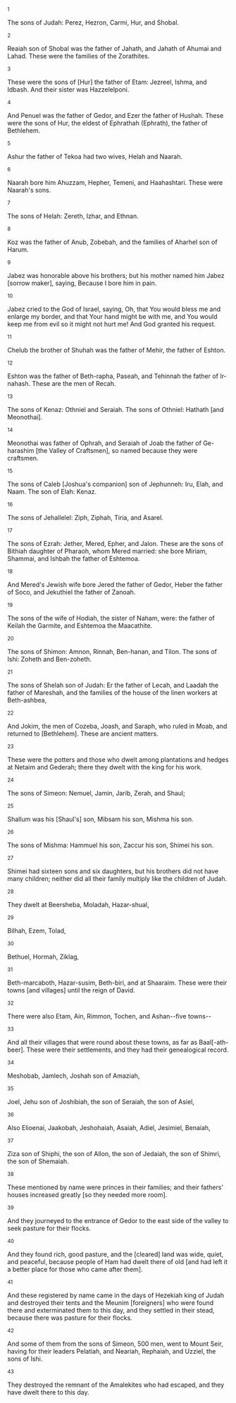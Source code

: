 <sup>1</sup> 

The sons of Judah: Perez, Hezron, Carmi, Hur, and Shobal. 

<sup>2</sup> 

Reaiah son of Shobal was the father of Jahath, and Jahath of Ahumai and Lahad. These were the families of the Zorathites. 

<sup>3</sup> 

These were the sons of [Hur] the father of Etam: Jezreel, Ishma, and Idbash. And their sister was Hazzelelponi. 

<sup>4</sup> 

And Penuel was the father of Gedor, and Ezer the father of Hushah. These were the sons of Hur, the eldest of Ephrathah (Ephrath), the father of Bethlehem. 

<sup>5</sup> 

Ashur the father of Tekoa had two wives, Helah and Naarah. 

<sup>6</sup> 

Naarah bore him Ahuzzam, Hepher, Temeni, and Haahashtari. These were Naarah's sons. 

<sup>7</sup> 

The sons of Helah: Zereth, Izhar, and Ethnan. 

<sup>8</sup> 

Koz was the father of Anub, Zobebah, and the families of Aharhel son of Harum. 

<sup>9</sup> 

Jabez was honorable above his brothers; but his mother named him Jabez [sorrow maker], saying, Because I bore him in pain. 

<sup>10</sup> 

Jabez cried to the God of Israel, saying, Oh, that You would bless me and enlarge my border, and that Your hand might be with me, and You would keep me from evil so it might not hurt me! And God granted his request. 

<sup>11</sup> 

Chelub the brother of Shuhah was the father of Mehir, the father of Eshton. 

<sup>12</sup> 

Eshton was the father of Beth-rapha, Paseah, and Tehinnah the father of Ir-nahash. These are the men of Recah. 

<sup>13</sup> 

The sons of Kenaz: Othniel and Seraiah. The sons of Othniel: Hathath [and Meonothai]. 

<sup>14</sup> 

Meonothai was father of Ophrah, and Seraiah of Joab the father of Ge-harashim [the Valley of Craftsmen], so named because they were craftsmen. 

<sup>15</sup> 

The sons of Caleb [Joshua's companion] son of Jephunneh: Iru, Elah, and Naam. The son of Elah: Kenaz. 

<sup>16</sup> 

The sons of Jehallelel: Ziph, Ziphah, Tiria, and Asarel. 

<sup>17</sup> 

The sons of Ezrah: Jether, Mered, Epher, and Jalon. These are the sons of Bithiah daughter of Pharaoh, whom Mered married: she bore Miriam, Shammai, and Ishbah the father of Eshtemoa. 

<sup>18</sup> 

And Mered's Jewish wife bore Jered the father of Gedor, Heber the father of Soco, and Jekuthiel the father of Zanoah. 

<sup>19</sup> 

The sons of the wife of Hodiah, the sister of Naham, were: the father of Keilah the Garmite, and Eshtemoa the Maacathite. 

<sup>20</sup> 

The sons of Shimon: Amnon, Rinnah, Ben-hanan, and Tilon. The sons of Ishi: Zoheth and Ben-zoheth. 

<sup>21</sup> 

The sons of Shelah son of Judah: Er the father of Lecah, and Laadah the father of Mareshah, and the families of the house of the linen workers at Beth-ashbea, 

<sup>22</sup> 

And Jokim, the men of Cozeba, Joash, and Saraph, who ruled in Moab, and returned to [Bethlehem]. These are ancient matters. 

<sup>23</sup> 

These were the potters and those who dwelt among plantations and hedges at Netaim and Gederah; there they dwelt with the king for his work. 

<sup>24</sup> 

The sons of Simeon: Nemuel, Jamin, Jarib, Zerah, and Shaul; 

<sup>25</sup> 

Shallum was his [Shaul's] son, Mibsam his son, Mishma his son. 

<sup>26</sup> 

The sons of Mishma: Hammuel his son, Zaccur his son, Shimei his son. 

<sup>27</sup> 

Shimei had sixteen sons and six daughters, but his brothers did not have many children; neither did all their family multiply like the children of Judah. 

<sup>28</sup> 

They dwelt at Beersheba, Moladah, Hazar-shual, 

<sup>29</sup> 

Bilhah, Ezem, Tolad, 

<sup>30</sup> 

Bethuel, Hormah, Ziklag, 

<sup>31</sup> 

Beth-marcaboth, Hazar-susim, Beth-biri, and at Shaaraim. These were their towns [and villages] until the reign of David. 

<sup>32</sup> 

There were also Etam, Ain, Rimmon, Tochen, and Ashan--five towns-- 

<sup>33</sup> 

And all their villages that were round about these towns, as far as Baal[-ath-beer]. These were their settlements, and they had their genealogical record. 

<sup>34</sup> 

Meshobab, Jamlech, Joshah son of Amaziah, 

<sup>35</sup> 

Joel, Jehu son of Joshibiah, the son of Seraiah, the son of Asiel, 

<sup>36</sup> 

Also Elioenai, Jaakobah, Jeshohaiah, Asaiah, Adiel, Jesimiel, Benaiah, 

<sup>37</sup> 

Ziza son of Shiphi, the son of Allon, the son of Jedaiah, the son of Shimri, the son of Shemaiah. 

<sup>38</sup> 

These mentioned by name were princes in their families; and their fathers' houses increased greatly [so they needed more room]. 

<sup>39</sup> 

And they journeyed to the entrance of Gedor to the east side of the valley to seek pasture for their flocks. 

<sup>40</sup> 

And they found rich, good pasture, and the [cleared] land was wide, quiet, and peaceful, because people of Ham had dwelt there of old [and had left it a better place for those who came after them]. 

<sup>41</sup> 

And these registered by name came in the days of Hezekiah king of Judah and destroyed their tents and the Meunim [foreigners] who were found there and exterminated them to this day, and they settled in their stead, because there was pasture for their flocks. 

<sup>42</sup> 

And some of them from the sons of Simeon, 500 men, went to Mount Seir, having for their leaders Pelatiah, and Neariah, Rephaiah, and Uzziel, the sons of Ishi. 

<sup>43</sup> 

They destroyed the remnant of the Amalekites who had escaped, and they have dwelt there to this day.